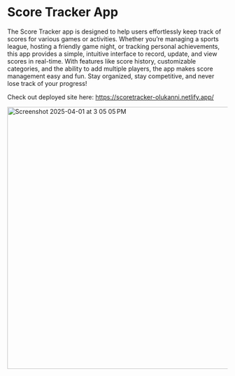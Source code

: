 # Score Tracker App

The Score Tracker app is designed to help users effortlessly keep track of scores for various games or activities. 
Whether you’re managing a sports league, hosting a friendly game night, or tracking personal achievements, 
this app provides a simple, intuitive interface to record, update, and view scores in real-time. With features like score history, 
customizable categories, and the ability to add multiple players, the app makes score management easy and fun. 
Stay organized, stay competitive, and never lose track of your progress!

Check out deployed site here: https://scoretracker-olukanni.netlify.app/


<img width="600" alt="Screenshot 2025-04-01 at 3 05 05 PM" src="https://github.com/user-attachments/assets/0bc41284-8378-4d05-8a79-3db10afdcc14" />
